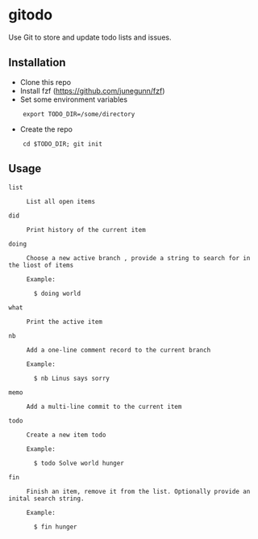 # gitodo
Use Git to store and update todo lists and issues.

## Installation

* Clone this repo
* Install fzf (https://github.com/junegunn/fzf)
* Set some environment variables

~~~
    export TODO_DIR=/some/directory
~~~

* Create the repo

~~~
    cd $TODO_DIR; git init
~~~

## Usage

~~~
list

     List all open items

did

     Print history of the current item

doing

     Choose a new active branch , provide a string to search for in the liost of items

     Example:

       $ doing world

what

     Print the active item

nb

     Add a one-line comment record to the current branch

     Example:

       $ nb Linus says sorry

memo

     Add a multi-line commit to the current item

todo

     Create a new item todo

     Example:

       $ todo Solve world hunger

fin

     Finish an item, remove it from the list. Optionally provide an inital search string.

     Example:

       $ fin hunger

~~~